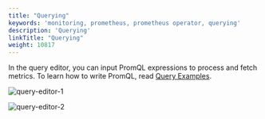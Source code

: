```yaml
---
title: "Querying"
keywords: 'monitoring, prometheus, prometheus operator, querying'
description: 'Querying'
linkTitle: "Querying"
weight: 10817
---
```


In the query editor, you can input PromQL expressions to process and fetch metrics. To learn how to write PromQL, read [Query Examples](https://prometheus.io/docs/prometheus/latest/querying/examples/).

![query-editor-1](/images/docs/project-user-guide/custom-application-monitoring/query-editor-1.jpg)

![query-editor-2](/images/docs/project-user-guide/custom-application-monitoring/query-editor-2.jpg)